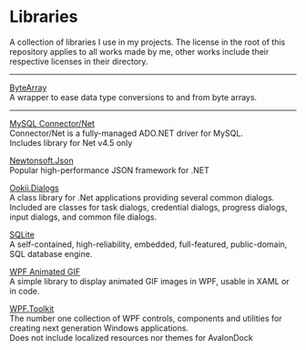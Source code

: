 # Libraries
A collection of libraries I use in my projects.
The license in the root of this repository applies to all works made by me, other works include their respective licenses in their directory.


---
[ByteArray](https://github.com/Solybum/Libraries/tree/master/ByteArray)  
A wrapper to ease data type conversions to and from byte arrays.  

---

[MySQL Connector/Net](https://dev.mysql.com/downloads/connector/net/)  
Connector/Net is a fully-managed ADO.NET driver for MySQL.  
Includes library for Net v4.5 only  

[Newtonsoft.Json](https://github.com/JamesNK/Newtonsoft.Json)  
Popular high-performance JSON framework for .NET  

[Ookii.Dialogs](http://www.ookii.org/software/dialogs/)  
A class library for .Net applications providing several common dialogs. Included are classes for task dialogs, credential dialogs, progress dialogs, input dialogs, and common file dialogs.  

[SQLite](https://www.sqlite.org/)  
A self-contained, high-reliability, embedded, full-featured, public-domain, SQL database engine.  

[WPF Animated GIF](https://github.com/XamlAnimatedGif/WpfAnimatedGif)  
A simple library to display animated GIF images in WPF, usable in XAML or in code.  

[WPF.Toolkit](http://wpftoolkit.codeplex.com/)  
The number one collection of WPF controls, components and utilities for creating next generation Windows applications.  
Does not include localized resources nor themes for AvalonDock  
